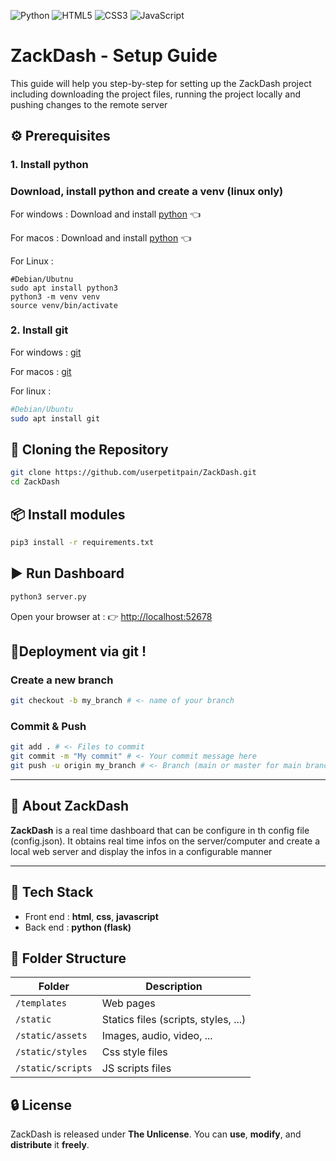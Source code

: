 ![Python](https://img.shields.io/badge/Python-3.11-blue?logo=python&logoColor=white&style=flat-square)
![HTML5](https://img.shields.io/badge/HTML5-orange?logo=html5&logoColor=white&style=flat-square)
![CSS3](https://img.shields.io/badge/CSS3-blue?logo=css3&logoColor=white&style=flat-square)
![JavaScript](https://img.shields.io/badge/JavaScript-yellow?logo=javascript&logoColor=black&style=flat-square)


# ZackDash - Setup Guide

This guide will help you step-by-step for setting up the ZackDash project including downloading the project files, running the project locally and pushing changes to the remote server

## ⚙️ Prerequisites

### 1. Install python

### Download, install python and create a venv (linux only)

For windows : Download and install [python](https://www.python.org/downloads/) 👈

For macos : Download and install [python](https://www.python.org/downloads/) 👈

For Linux : 
```
#Debian/Ubutnu
sudo apt install python3
python3 -m venv venv
source venv/bin/activate
```

### 2. Install git

For windows : [git](https://git-scm.com/downloads)

For macos : [git](https://git-scm.com/downloads)

For linux :

```bash
#Debian/Ubuntu
sudo apt install git
```

## 🔁 Cloning the Repository

```bash
git clone https://github.com/userpetitpain/ZackDash.git
cd ZackDash
```

## 📦 Install modules

```bash
pip3 install -r requirements.txt
```

## ▶️ Run Dashboard

```bash
python3 server.py
```

Open your browser at :
👉 [http://localhost:52678](http://localhost:52678)

## 🚀Deployment via git !

### Create a new branch
```bash
git checkout -b my_branch # <- name of your branch
```

### Commit & Push
```bash
git add . # <- Files to commit
git commit -m "My commit" # <- Your commit message here
git push -u origin my_branch # <- Branch (main or master for main branch)
```
---
## 🧠 About ZackDash
**ZackDash** is a real time dashboard that can be configure in th config file (config.json). It obtains real time infos on the server/computer and create a local web server and display the infos in a configurable manner

---

## 🔧 Tech Stack

* Front end : **html**, **css**, **javascript**
* Back end : **python (flask)**

## 📁 Folder Structure

| Folder           | Description                          |
|------------------|--------------------------------------|
| `/templates`     | Web pages                            |
| `/static`        | Statics files (scripts, styles, ...) |
| `/static/assets` | Images, audio, video, ...            |
| `/static/styles` | Css style files                      |
| `/static/scripts`| JS scripts files                     |

## 🔒 License

ZackDash is released under **The Unlicense**. You can **use**, **modify**, and **distribute** it **freely**.